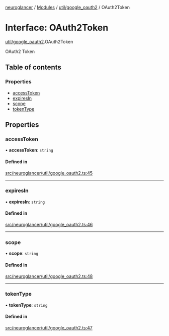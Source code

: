 [neuroglancer](../README.md) / [Modules](../modules.md) / [util/google\_oauth2](../modules/util_google_oauth2.md) / OAuth2Token

# Interface: OAuth2Token

[util/google_oauth2](../modules/util_google_oauth2.md).OAuth2Token

OAuth2 Token

## Table of contents

### Properties

- [accessToken](util_google_oauth2.OAuth2Token.md#accesstoken)
- [expiresIn](util_google_oauth2.OAuth2Token.md#expiresin)
- [scope](util_google_oauth2.OAuth2Token.md#scope)
- [tokenType](util_google_oauth2.OAuth2Token.md#tokentype)

## Properties

### accessToken

• **accessToken**: `string`

#### Defined in

[src/neuroglancer/util/google_oauth2.ts:45](https://github.com/ActiveBrainAtlas2/neuroglancer/blob/1beb5d34/src/neuroglancer/util/google_oauth2.ts#L45)

___

### expiresIn

• **expiresIn**: `string`

#### Defined in

[src/neuroglancer/util/google_oauth2.ts:46](https://github.com/ActiveBrainAtlas2/neuroglancer/blob/1beb5d34/src/neuroglancer/util/google_oauth2.ts#L46)

___

### scope

• **scope**: `string`

#### Defined in

[src/neuroglancer/util/google_oauth2.ts:48](https://github.com/ActiveBrainAtlas2/neuroglancer/blob/1beb5d34/src/neuroglancer/util/google_oauth2.ts#L48)

___

### tokenType

• **tokenType**: `string`

#### Defined in

[src/neuroglancer/util/google_oauth2.ts:47](https://github.com/ActiveBrainAtlas2/neuroglancer/blob/1beb5d34/src/neuroglancer/util/google_oauth2.ts#L47)
